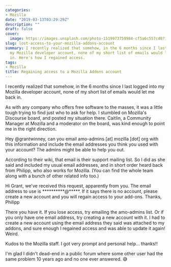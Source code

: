 ```yaml
---
categories:
- Mozilla
date: "2019-03-13T03:29:29Z"
description: ""
draft: false
cover:
  image: https://images.unsplash.com/photo-1519973759984-cf5a6c557cd8?ixlib=rb-1.2.1&q=80&fm=jpg&crop=entropy&cs=tinysrgb&w=1080&fit=max&ixid=eyJhcHBfaWQiOjExNzczfQ
slug: lost-access-to-your-mozilla-addons-account
summary: I recently realized that somehow, in the 6 months since I last logged into
  my Mozilla developer account, none of my short list of emails would let me back
  in. Here's how I regained access.
tags:
- Mozilla
title: Regaining access to a Mozilla Addons account
---
```



I recently realized that somehow, in the 6 months since I last logged into my Mozilla developer account, none of my short list of emails would let me back in.

As with any company who offers free software to the masses, it was a little tough trying to find just who to ask for help. I stumbled on Mozilla's Discourse board, and posted my situation there. Caitlin, a Community Manager at Mozilla and a moderator on the board, was kind enough to point me in the right direction.

Hey @grantwinney, can you email amo-admins [at] mozilla [dot] org with this information and include the email addresses you think you used with your account? The admins might be able to help you out.

According to their wiki, that email is their support mailing list. So I did as she said and included my usual email addresses, and in short order heard back from Philipp, who also works for Mozilla. (You can find the whole team along with a bunch of other related info too.)

Hi Grant, we've received this request, apparently from you. The email address to use is **********@*****. If it says there is no account, please create a new account and you will regain access to your add-ons. Thanks, Philipp

There you have it. If you lose access, try emailing the amo-admins list. Or if you only have one email address, try creating a new account with it. I had to create a new account using the email address they said was attached to my addons, and sure enough I regained access and was able to update it again! Weird.

Kudos to the Mozilla staff. I got very prompt and personal help... thanks!!

I'm glad I didn't dead-end in a public forum where some other user had the same problem 10 years ago and no one ever answered. 😅
